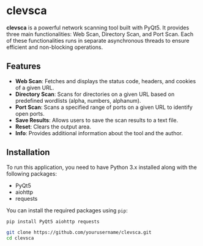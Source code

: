 # clevsca

**clevsca** is a powerful network scanning tool built with PyQt5. It provides three main functionalities: Web Scan, Directory Scan, and Port Scan. Each of these functionalities runs in separate asynchronous threads to ensure efficient and non-blocking operations.

## Features

- **Web Scan**: Fetches and displays the status code, headers, and cookies of a given URL.
- **Directory Scan**: Scans for directories on a given URL based on predefined wordlists (alpha, numbers, alphanum).
- **Port Scan**: Scans a specified range of ports on a given URL to identify open ports.
- **Save Results**: Allows users to save the scan results to a text file.
- **Reset**: Clears the output area.
- **Info**: Provides additional information about the tool and the author.

## Installation

To run this application, you need to have Python 3.x installed along with the following packages:

- PyQt5
- aiohttp
- requests

You can install the required packages using `pip`:

```bash
pip install PyQt5 aiohttp requests

git clone https://github.com/yourusername/clevsca.git
cd clevsca
